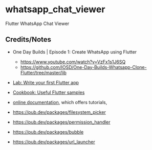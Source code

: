 # whatsapp_chat_viewer

Flutter WhatsApp Chat Viewer

## Credits/Notes
- One Day Builds | Episode 1: Create WhatsApp using Flutter
    - https://www.youtube.com/watch?v=VzFx1s1J6SQ
    - https://github.com/IOSD/One-Day-Builds-Whatsapp-Clone-Flutter/tree/master/lib

- [Lab: Write your first Flutter app](https://flutter.dev/docs/get-started/codelab)
- [Cookbook: Useful Flutter samples](https://flutter.dev/docs/cookbook)
- [online documentation](https://flutter.dev/docs), which offers tutorials,

- https://pub.dev/packages/filesystem_picker
- https://pub.dev/packages/permission_handler
- https://pub.dev/packages/bubble
- https://pub.dev/packages/url_launcher
